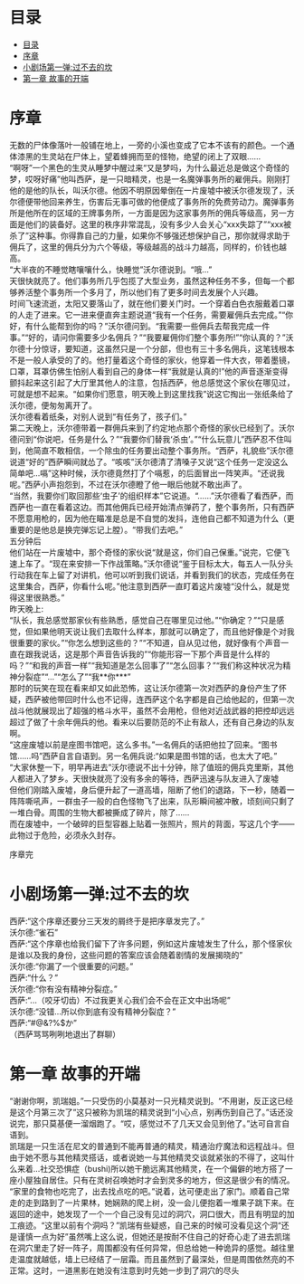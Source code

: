 # 目录
- [目录](#%E7%9B%AE%E5%BD%95)
- [序章](#%E5%BA%8F%E7%AB%A0)
- [小剧场第一弹:过不去的坎](#%E5%B0%8F%E5%89%A7%E5%9C%BA%E7%AC%AC%E4%B8%80%E5%BC%B9%E8%BF%87%E4%B8%8D%E5%8E%BB%E7%9A%84%E5%9D%8E)
- [第一章 故事的开端](#%E7%AC%AC%E4%B8%80%E7%AB%A0-%E6%95%85%E4%BA%8B%E7%9A%84%E5%BC%80%E7%AB%AF)

# 序章  
无数的尸体像落叶一般铺在地上，一旁的小溪也变成了它本不该有的颜色。一个通体漆黑的生灵站在尸体上，望着蜂拥而至的怪物，绝望的闭上了双眼……  
“啊呀”一个黑色的生灵从睡梦中醒过来“又是梦吗，为什么最近总是做这个奇怪的梦，哎呀好痛”他叫西萨，是一只暗精灵，也是一名魔弹事务所的雇佣兵。刚刚打他的是他的队长，叫沃尔德。他因不明原因晕倒在一片废墟中被沃尔德发现了，沃尔德便带他回来养生，伤害后无事可做的他便成了事务所的免费劳动力。魔弹事务所是他所在的区域的王牌事务所，一方面是因为这家事务所的佣兵等级高，另一方面是他们的装备好。这里的秩序非常混乱，没有多少人会关心“xxx失踪了”“xxx被杀了”这种事。你得靠自己的力量，如果你不够强还想保护自己，那你就得求助于佣兵了，这里的佣兵分为六个等级，等级越高的战斗力越高，同样的，价钱也越高。  
“大半夜的不睡觉瞎嚷嚷什么，快睡觉”沃尔德说到。“哦...”  
天很快就亮了。他们事务所几乎包揽了大型业务，虽然这种任务不多，但每一个都够养活整个事务所一个多月了，所以他们有了更多时间去发展个人兴趣。  
时间飞速流逝，太阳又要落山了，就在他们要关门时。一个穿着白色衣服戴着口罩的人走了进来。它一进来便直奔主题说道“我有一个任务，需要雇佣兵去完成。”“你好，有什么能帮到你的吗？”沃尔德问到。“我需要一些佣兵去帮我完成一件事。”“好的，请问你需要多少名佣兵？”“我要雇佣你们整个事务所!”“你认真的？”沃尔德十分惊讶，要知道，这虽然只是一个分部，但也有三十多名佣兵，这笔钱根本不是一般人承受的了的。他打量着这个奇怪的家伙，他穿着一件大衣，带着墨镜，口罩，耳罩仿佛生怕别人看到自己的身体一样“我就是认真的!”他的声音逐渐变得颤抖起来这引起了大厅里其他人的注意，包括西萨，他总感觉这个家伙在哪见过，可就是想不起来。“如果你们愿意，明天晚上到这里找我”说这它掏出一张纸条给了沃尔德，便匆匆离开了。  
沃尔德看着纸条，对别人说到“有任务了，孩子们。”  
第二天晚上，沃尔德带着一群佣兵来到了约定地点那个奇怪的家伙已经到了。沃尔德问到“你说吧，任务是什么？”“我要你们替我‘杀虫’。”“什么玩意儿”西萨忍不住叫到，他简直不敢相信，一个除虫的任务要出动整个事务所。“西萨，礼貌些”沃尔德说道“好的”西萨瞬间就怂了。“咳咳”沃尔德清了清嗓子又说“这个任务一定没这么简单吧...嗝”这种时候，沃尔德竟然打了个嗝惹，的后面冒出一阵笑声。“还说我呢。”西萨小声抱怨到，不过在沃尔德瞪了他一眼后他就不敢出声了。  
“当然，我要你们取回那些‘虫子’的组织样本”它说道。“……”沃尔德看了看西萨，而西萨也一直在看着这边。而其他佣兵已经开始清点弹药了，整个事务所，只有西萨不愿意用枪的，因为他在瞄准是总是不自觉的发抖，连他自己都不知道为什么（更重要的是他总是换完弹忘记上膛）。“带我们去吧。”  
五分钟后  
他们站在一片废墟中，那个奇怪的家伙说“就是这，你们自己保重。”说完，它便飞速上车了。“现在来安排一下作战策略。”沃尔德说“鉴于目标太大，每五人一队分头行动我在车上留了对讲机，他可以听到我们说话，并看到我们的状态，完成任务在这里集合，西萨，你看什么呢。”他注意到西萨一直盯着这片废墟“没什么，就是觉得这里很熟悉。”  
昨天晚上:  
“队长，我总感觉那家伙有些熟悉，感觉自己在哪里见过他。”“你确定？”“只是感觉，但如果他明天说让我们去取什么样本，那就可以确定了，而且他好像是个对我很重要的家伙。”“你怎么想到这些的？”“不知道，自从见过他，就好像有个声音一直在跟我说话，这是那个声音告诉我的”“你能形容一下那个声音是什么样的吗？”“和我的声音一样”“我知道是怎么回事了”“怎么回事？”“我们称这种状况为精神分裂症”“...”“怎么了”“我\*\*你\*\*\*”  
那时的玩笑在现在看来却又如此恐怖，这让沃尔德第一次对西萨的身份产生了怀疑，西萨被他带回时什么也不记得，连西萨这个名字都是自己给他起的，但第一次战斗他就展现出了超强的格斗水平，虽然不会用枪，但他对近战武器的把控却远远超过了做了十余年佣兵的他。看来以后要防范的不止有敌人，还有自己身边的队友啊。  
“这座废墟以前是座图书馆吧，这么多书。”一名佣兵的话把他拉了回来。“图书馆……吗”西萨自言自语到。另一名佣兵说:“如果是图书馆的话，也太大了吧。”  
“大家休整一下，明早再进去”沃尔德说不出十分钟，除了值班的佣兵克里斯，其他人都进入了梦乡。天很快就亮了没有多余的等待，西萨迅速与队友进入了废墟  
但他们刚踏入废墟，身后便升起了一道高墙，阻断了他们的退路，下一秒，随着一阵阵嘶吼声，一群虫子一般的白色怪物飞了出来，队形瞬间被冲散，顷刻间只剩了一堆白骨。周围的生物大都被撕成了碎片，除了……  
而在废墟中，一个破碎的巨型容器上贴着一张照片，照片的背面，写这几个字——此物过于危险，必须永久封存。  

序章完  

# 小剧场第一弹:过不去的坎  
西萨:“这个序章还要分三天发的屑终于是把序章发完了。”  
沃尔德:“雀石”  
西萨:“这个序章也给我们留下了许多问题，例如这片废墟发生了什么，那个怪家伙是谁以及我的身份，这些问题的答案应该会随着剧情的发展揭晓的”  
沃尔德:“你漏了一个很重要的问题。”  
西萨:“什么？”  
沃尔德:“你有没有精神分裂症。”  
西萨:“...（咬牙切齿）不过我更关心我们会不会在正文中出场呢”  
沃尔德:“没错...所以你到底有没有精神分裂症？”  
西萨:“#@&?%$か”  
（西萨骂骂咧咧地退出了群聊）  
  
# 第一章 故事的开端  
“谢谢你啊，凯瑞姐。”一只受伤的小莫基对一只光精灵说到。“不用谢，反正这已经是这个月第三次了”这只被称为凯瑞的精灵说到“小心点，别再伤到自己了。”话还没说完，那只莫基便一溜烟跑了。“哎，感觉过不了几天又会见到他了。”达可自言自语到。  
凯瑞是一只生活在尼文的普通到不能再普通的精灵，精通治疗魔法和远程战斗。但由于她不愿与其他精灵搭话，或者说她一与其他精灵交谈就紧张的不得了，这叫什么来着...社交恐惧症（bushi)所以她干脆远离其他精灵，在一个偏僻的地方搭了一座小屋独自居住。只有在灵树召唤她时才会到灵多的地方，但这是很少有的情况。  
“家里的食物也吃完了，出去找点吃的吧。”说着，达可便走出了家门。顺着自己常走的走到路到了一片果林，她娴熟的爬上树，没一会儿便抱着一堆果子跳下来。在返回的途中，她发现了一个一个自己没有见过的洞穴，洞口很大，而且有明显的加工痕迹。“这里以前有个洞吗？”凯瑞有些疑惑，自己来的时候可没看见这个洞“还是谨慎一点为好”虽然嘴上这么说，但她还是按耐不住自己的好奇心走了进去凯瑞在洞穴里走了好一阵子，周围都没有任何异常，但总给她一种诡异的感觉。越往里走温度就越低，墙上已经结了一层霜。而且虽然到了最深处，但是周围依然亮的不正常。这时，一道黑影在她没有注意到时先她一步到了洞穴的尽头  
